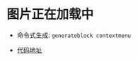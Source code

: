 # 图片正在加载中

- 命令式生成:  `generateblock contextmenu`

- [代码地址](https://gitee.com/yitjhy/block/tree/master/docs/loadingImage)